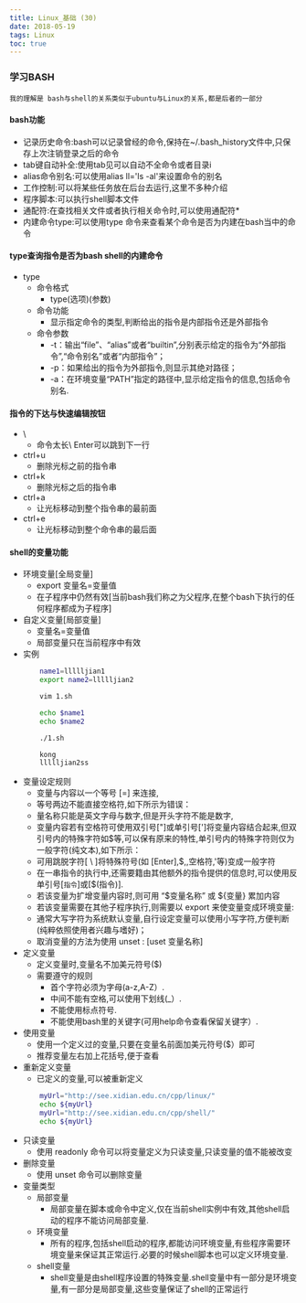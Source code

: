 ```yaml
---
title: Linux_基础 (30)
date: 2018-05-19
tags: Linux
toc: true
---
```


### 学习BASH
    我的理解是 bash与shell的关系类似于ubuntu与Linux的关系,都是后者的一部分

<!-- more -->

#### bash功能
- 记录历史命令:bash可以记录曾经的命令,保持在~/.bash_history文件中,只保存上次注销登录之后的命令
- tab键自动补全:使用tab见可以自动不全命令或者目录i
- alias命令别名:可以使用alias ll='ls -al'来设置命令的别名
- 工作控制:可以将某些任务放在后台去运行,这里不多种介绍
- 程序脚本:可以执行shell脚本文件
- 通配符:在查找相关文件或者执行相关命令时,可以使用通配符*
- 内建命令type:可以使用type 命令来查看某个命令是否为内建在bash当中的命令

#### type查询指令是否为bash shell的内建命令
- type
    * 命令格式
        * type(选项)(参数)
    * 命令功能
        * 显示指定命令的类型,判断给出的指令是内部指令还是外部指令
    * 命令参数
        * -t：输出“file”、“alias”或者“builtin”,分别表示给定的指令为“外部指令”,“命令别名”或者“内部指令”；
        * -p：如果给出的指令为外部指令,则显示其绝对路径；
        * -a：在环境变量“PATH”指定的路径中,显示给定指令的信息,包括命令别名.

#### 指令的下达与快速编辑按钮
- \
    * 命令太长\ Enter可以跳到下一行
- ctrl+u
    * 删除光标之前的指令串
- ctrl+k
    * 删除光标之后的指令串
- ctrl+a
    * 让光标移动到整个指令串的最前面
- ctrl+e
    * 让光标移动到整个命令串的最后面

#### shell的变量功能
- 环境变量[全局变量]
    * export 变量名=变量值
    * 在子程序中仍然有效[当前bash我们称之为父程序,在整个bash下执行的任何程序都成为子程序]
- 自定义变量[局部变量]
    * 变量名=变量值
    * 局部变量只在当前程序中有效
- 实例
    ```bash
        name1=llllljian1
        export name2=llllljian2

        vim 1.sh

        echo $name1
        echo $name2

        ./1.sh

        kong
        llllljian2ss
    ```
- 变量设定规则
    * 变量与内容以一个等号 [=] 来连接, 
	* 等号两边不能直接空格符,如下所示为错误：
	* 量名称只能是英文字母与数字,但是开头字符不能是数字,
	* 变量内容若有空格符可使用双引号["]或单引号[']将变量内容结合起来,但双引号内的特殊字符如$等,可以保有原来的特性,单引号内的特殊字符则仅为一般字符(纯文本),如下所示：
	* 可用跳脱字符[ \ ]将特殊符号(如 [Enter],$,\,空格符,'等)变成一般字符
	* 在一串指令的执行中,还需要籍由其他额外的指令提供的信息时,可以使用反单引号[`指令`]或[$(指令)].
	* 若该变量为扩增变量内容时,则可用 “$变量名称” 或 ${变量} 累加内容
	* 若该变量需要在其他子程序执行,则需要以 export 来使变量变成环境变量:
	* 通常大写字符为系统默认变量,自行设定变量可以使用小写字符,方便判断(纯粹依照使用者兴趣与嗜好)；
	* 取消变量的方法为使用 unset : [uset 变量名称]
- 定义变量
    * 定义变量时,变量名不加美元符号($)
    * 需要遵守的规则
        * 首个字符必须为字母(a-z,A-Z）.
        * 中间不能有空格,可以使用下划线(_）.
        * 不能使用标点符号.
        * 不能使用bash里的关键字(可用help命令查看保留关键字）.
- 使用变量
    * 使用一个定义过的变量,只要在变量名前面加美元符号($）即可
    * 推荐变量左右加上花括号,便于查看
- 重新定义变量
    * 已定义的变量,可以被重新定义
    ```bash
        myUrl="http://see.xidian.edu.cn/cpp/linux/"
        echo ${myUrl}
        myUrl="http://see.xidian.edu.cn/cpp/shell/"
        echo ${myUrl}
    ```
- 只读变量
    * 使用 readonly 命令可以将变量定义为只读变量,只读变量的值不能被改变
- 删除变量
    * 使用 unset 命令可以删除变量
- 变量类型
    * 局部变量
        * 局部变量在脚本或命令中定义,仅在当前shell实例中有效,其他shell启动的程序不能访问局部变量.
    * 环境变量
        * 所有的程序,包括shell启动的程序,都能访问环境变量,有些程序需要环境变量来保证其正常运行.必要的时候shell脚本也可以定义环境变量.
    * shell变量
        * shell变量是由shell程序设置的特殊变量.shell变量中有一部分是环境变量,有一部分是局部变量,这些变量保证了shell的正常运行
